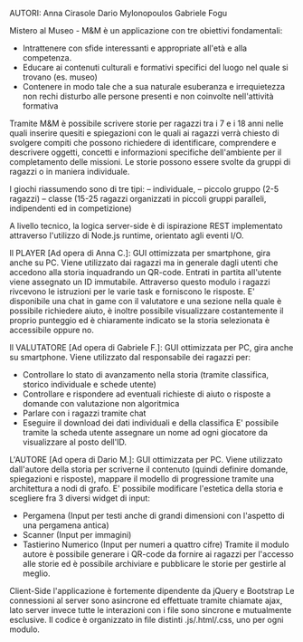 AUTORI:
Anna Cirasole
Dario Mylonopoulos
Gabriele Fogu

Mistero al Museo - M&M è un applicazione con tre obiettivi fondamentali:
- Intrattenere con sfide interessanti e appropriate all'età e alla competenza.
- Educare ai contenuti culturali e formativi specifici del luogo nel quale si trovano (es. museo)
- Contenere in modo tale che a sua naturale esuberanza e irrequietezza non rechi disturbo alle persone presenti e non coinvolte nell'attività formativa

Tramite M&M è possibile scrivere storie per ragazzi tra i 7 e i 18 anni nelle quali inserire quesiti e spiegazioni con le quali ai ragazzi verrà chiesto di svolgere compiti che possono richiedere di identificare, comprendere e descrivere oggetti, concetti e informazioni specifiche dell'ambiente per il completamento delle missioni. 
Le storie possono essere svolte da gruppi di ragazzi o in maniera individuale.

I giochi riassumendo sono di tre tipi:
– individuale,
– piccolo gruppo (2-5 ragazzi)
– classe (15-25 ragazzi organizzati in piccoli gruppi paralleli, indipendenti ed in competizione)

A livello tecnico, la logica server-side è di ispirazione REST implementato attraverso l'utilizzo di Node.js runtime, orientato agli eventi I/O.

Il PLAYER [Ad opera di Anna C.]:
GUI ottimizzata per smartphone, gira anche su PC. 
Viene utilizzato dai ragazzi ma in generale dagli utenti che accedono alla storia inquadrando un QR-code. Entrati in partita all'utente viene assegnato un ID immutabile. Attraverso questo modulo i ragazzi rivcevono le istruzioni per le varie task e forniscono le risposte.
E' disponibile una chat in game con il valutatore e una sezione nella quale è possibile richiedere aiuto, è inoltre possibile visualizzare costantemente il proprio punteggio ed è chiaramente indicato se la storia selezionata è accessibile oppure no.

Il VALUTATORE [Ad opera di Gabriele F.]:
GUI ottimizzata per PC, gira anche su smartphone. 
Viene utilizzato dal responsabile dei ragazzi per:
- Controllare lo stato di avanzamento nella storia (tramite classifica, storico individuale e schede utente)
- Controllare e rispondere ad eventuali richieste di aiuto o risposte a domande con valutazione non algoritmica
- Parlare con i ragazzi tramite chat
- Eseguire il download dei dati individuali e della classifica
E' possibile tramite la scheda utente assegnare un nome ad ogni giocatore da visualizzare al posto dell'ID.

L'AUTORE [Ad opera di Dario M.]:
GUI ottimizzata per PC. 
Viene utilizzato dall'autore della storia per scriverne il contenuto (quindi definire domande, spiegazioni e risposte), mappare il modello di progressione tramite una architettura a nodi di grafo. E' possibile modificare l'estetica della storia e scegliere fra 3 diversi widget di input:
- Pergamena (Input per testi anche di grandi dimensioni con l'aspetto di una pergamena antica)
- Scanner (Input per immagini)
- Tastierino Numerico (Input per numeri a quattro cifre) 
Tramite il modulo autore è possibile generare i QR-code da fornire ai ragazzi per l'accesso alle storie ed è possibile archiviare e pubblicare le storie per gestirle al meglio.

Client-Side l'applicazione è fortemente dipendente da jQuery e Bootstrap
Le connessioni al server sono asincrone ed effettuate tramite chiamate ajax, lato server invece tutte le interazioni con i file sono sincrone e mutualmente esclusive. 
Il codice è organizzato in file distinti .js/.html/.css, uno per ogni modulo.